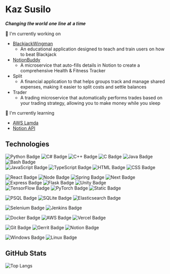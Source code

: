 # Kaz Susilo 
𝑪𝒉𝒂𝒏𝒈𝒊𝒏𝒈 𝒕𝒉𝒆 𝒘𝒐𝒓𝒍𝒅 𝒐𝒏𝒆 𝒍𝒊𝒏𝒆 𝒂𝒕 𝒂 𝒕𝒊𝒎𝒆

🔭 I'm currently working on
* [BlackjackWingman](https://github.com/KazSusilo/BlackjackWingman)
  * An educational application designed to teach and train users on how to beat Blackjack
* [NotionBuddy](https://github.com/KazSusilo/NotionBuddy)
  * A microservice that auto-fills details in Notion to create a comprehensive Health & Fitness Tracker
* Split
  * A financial application to that helps groups track and manage shared expenses, making it easier to split costs and settle balances
* Trader
  * A trading microservice that automatically performs trades based on your trading strategy, allowing you to make money while you sleep

🌱 I'm currently learning
* [AWS Lamda](https://aws.amazon.com/pm/lambda/)
* [Notion API](https://developers.notion.com/)

## Technologies
![Python Badge](https://img.shields.io/badge/python-3776AB?style=for-the-badge&logo=python&logoColor=3776AB&labelColor=20232a)
![C# Badge](https://img.shields.io/badge/C%23-A179DC?style=for-the-badge&logo=unity&logoColor=ffffff&labelColor=20232a)
![C++ Badge](https://img.shields.io/badge/c%2B%2B-00599C?style=for-the-badge&logo=c%2B%2B&logoColor=00599C&labelColor=20232a)
![C Badge](https://img.shields.io/badge/c-00599C?style=for-the-badge&logo=c&logoColor=00599C&labelColor=20232a)
![Java Badge](https://img.shields.io/badge/Java-ED8B00?style=for-the-badge&logo=openjdk&logoColor=ED8B00&labelColor=20232a)
![Bash Badge](https://img.shields.io/badge/bash-4EAA25?style=for-the-badge&logo=gnubash&logoColor=4EAA25&labelColor=20232a)
<br>
![JavaScript Badge](https://img.shields.io/badge/JavaScript-F7DF1E?style=for-the-badge&logo=javascript&logoColor=F7DF1E&labelColor=20232a)
![TypeScript Badge](https://img.shields.io/badge/typescript-3178C6?style=for-the-badge&logo=TypeScript&logoColor=3178C6&labelColor=20232a)
![HTML Badge](https://img.shields.io/badge/html-E34F26?style=for-the-badge&logo=html5&logoColor=E34F26&labelColor=20232a)
![CSS Badge](https://img.shields.io/badge/css-1572B6?style=for-the-badge&logo=css&logoColor=1572B6&labelColor=20232a)

![React Badge](https://img.shields.io/badge/React-61DAFB?style=for-the-badge&logo=react&logoColor=61DAFB&labelColor=20232a)
![Node Badge](https://img.shields.io/badge/node-5FA04E?style=for-the-badge&logo=nodedotjs&logoColor=5FA04E&labelColor=20232a)
![Spring Badge](https://img.shields.io/badge/spring-6DB33F?style=for-the-badge&logo=spring&logoColor=6DB33F&labelColor=20232a)
![Next Badge](https://img.shields.io/badge/next-CCCCCC?style=for-the-badge&logo=next.js&logoColor=FFFFFF&labelColor=20232a)
![Express Badge](https://img.shields.io/badge/express-CCCCCC?style=for-the-badge&logo=express&logoColor=FFFFFF&labelColor=20232a)
![Flask Badge](https://img.shields.io/badge/flask-CCCCCC?style=for-the-badge&logo=flask&logoColor=FFFFFF&labelColor=20232a)
![Unity Badge](https://img.shields.io/badge/Unity-CCCCCC?style=for-the-badge&logo=unity&logoColor=FFFFFF&labelColor=20232a)
<br>
![TensorFlow Badge](https://img.shields.io/badge/tensorflow-FF6F00?style=for-the-badge&logo=tensorflow&logoColor=FF6F00&labelColor=20232a)
![PyTorch Badge](https://img.shields.io/badge/pytorch-EE4C2C?style=for-the-badge&logo=pytorch&logoColor=EE4C2C&labelColor=20232a)
![Static Badge](https://img.shields.io/badge/openai-412991?style=for-the-badge&logo=openai&logoColor=412991&labelColor=20232a)

![PSQL Badge](https://img.shields.io/badge/postgresql-4169E1?style=for-the-badge&logo=postgresql&logoColor=4169E1&labelColor=20232a)
![SQLite Badge](https://img.shields.io/badge/sqlite-003B57?style=for-the-badge&logo=sqlite&logoColor=003B57&labelColor=20232a)
![Elasticsearch Badge](https://img.shields.io/badge/elasticsearch-005571?style=for-the-badge&logo=elasticsearch&logoColor=005571&labelColor=20232a)

![Selenium Badge](https://img.shields.io/badge/selenium-43B02A?style=for-the-badge&logo=selenium&logoColor=43B02A&labelColor=20232a)
![Jenkins Badge](https://img.shields.io/badge/jenkins-D24939?style=for-the-badge&logo=jenkins&logoColor=D24939&labelColor=20232a)

![Docker Badge](https://img.shields.io/badge/docker-2496ED?style=for-the-badge&logo=docker&logoColor=2496ED&labelColor=20232a)
![AWS Badge](https://img.shields.io/badge/aws-FF9900?style=for-the-badge&logo=twitch&logoColor=FF9900&labelColor=20232a)
![Vercel Badge](https://img.shields.io/badge/vercel-CCCCCC?style=for-the-badge&logo=vercel&logoColor=ffffff&labelColor=20232a)


![Git Badge](https://img.shields.io/badge/git-F05032?style=for-the-badge&logo=git&logoColor=F05032&labelColor=20232a)
![Gerrit Badge](https://img.shields.io/badge/gerrit-CCCCCC?style=for-the-badge&logo=GERRIT&logoColor=EEEEEE&labelColor=20232a)
![Notion Badge](https://img.shields.io/badge/notion-CCCCCC?style=for-the-badge&logo=notion&logoColor=FFFFFF&labelColor=20232a)

![Windows Badge](https://img.shields.io/badge/windows-0177DB?style=for-the-badge&logo=gitforwindows&logoColor=0177DB&labelColor=20232a)
![Linux Badge](https://img.shields.io/badge/linux-FCC624?style=for-the-badge&logo=linux&logoColor=FCC624&labelColor=20232a)


## GitHub Stats
<!--
<a name="GitHubStreakStats">
  <img height=200 align="center" src="https://github-readme-streak-stats-nu-two.vercel.app?user=KazSusilo&theme=transparent&date_format=%5BY%20%5DM%20j&exclude_days=Sun%2CSat&fire=8058AC&ring=8058AC&sideNums=8058AC&currStreakNum=A083C9&currStreakLabel=A083C9&sideLabels=968AEC&dates=B3AAEB&excludeDaysLabel=B3AAEB&border=A79CEA&stroke=A79CEA" />
</a>
-->

![Top Langs](https://github-readme-stats-tau-lime-87.vercel.app/api/top-langs/?username=KazSusilo&layout=compact&theme=transparent&border_color=A79CEA&title_color=8058AC&text_color=B3AAEB)



